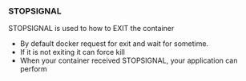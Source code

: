 ### STOPSIGNAL

STOPSIGNAL is used to how to EXIT the container

* By default docker request for exit and wait for sometime.
* If it is not exiting it can force kill
* When your container received STOPSIGNAL, your application can perform



